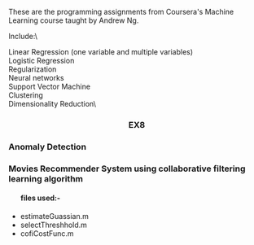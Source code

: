 These are the programming assignments from Coursera's Machine Learning course taught by Andrew Ng.

Include:\

Linear Regression (one variable and multiple variables)\
Logistic Regression\
Regularization\
Neural networks\
Support Vector Machine\
Clustering\
Dimensionality Reduction\

<h3 align="center">EX8</h3>
<h3 ><b>Anomaly Detection </b></h3>
<h3>Movies Recommender System using collaborative filtering learning algorithm</h3>
<ul>
 <h4>files used:-</h4> 
 <li> estimateGuassian.m</li>
 <li>selectThreshhold.m</li>
 <li>cofiCostFunc.m</li>
</ul>
